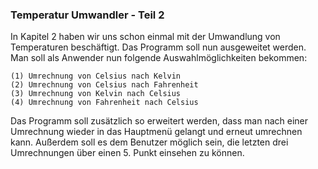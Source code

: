 ### Temperatur Umwandler - Teil 2

In Kapitel 2 haben wir uns schon einmal mit der Umwandlung von Temperaturen beschäftigt. Das Programm soll nun ausgeweitet werden.  Man soll als Anwender nun folgende Auswahlmöglichkeiten bekommen:

```
(1) Umrechnung von Celsius nach Kelvin
(2) Umrechnung von Celsius nach Fahrenheit
(3) Umrechnung von Kelvin nach Celsius
(4) Umrechnung von Fahrenheit nach Celsius
```

Das Programm soll zusätzlich so erweitert werden, dass man nach einer Umrechnung wieder in das Hauptmenü gelangt und erneut umrechnen kann. Außerdem soll es dem Benutzer möglich sein, die letzten drei Umrechnungen über einen 5. Punkt einsehen zu können.